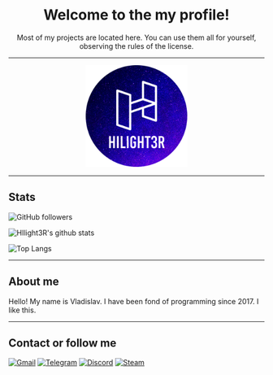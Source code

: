 <h1 align="center">Welcome to the my profile!</h1>
<p align="center">Most of my projects are located here. You can use them all for yourself, observing the rules of the license.</p>

***

<p align="center">
  <img alt="Logo" src="./logo.png" width="200" height="200">
</p>

***

## Stats

![GitHub followers](https://img.shields.io/github/followers/HIlight3R?label=github%20followers&style=for-the-badge&logo=github&logoColor=%23ffffff&labelColor=%23181717&color=%23181717)

![HIlight3R's github stats](https://github-readme-stats.vercel.app/api?username=hilight3r&show_icons=true&theme=dark&include_all_commits=true&count_private=true&disable_animations=true)

![Top Langs](https://github-readme-stats.vercel.app/api/top-langs/?username=hilight3r&langs_count=10&layout=compact&theme=dark)

***

## About me

Hello! My name is Vladislav. I have been fond of programming since 2017. I like this.

***

## Contact or follow me

[![Gmail](https://img.shields.io/badge/-gmail-d14836?style=for-the-badge&logo=gmail&logoColor=ffffff)](mailto:hilight3r7@gmail.com)
[![Telegram](https://img.shields.io/badge/-telegram-26a5e4?style=for-the-badge&logo=telegram&logoColor=ffffff)](https://t.me/hilight3r)
[![Discord](https://img.shields.io/badge/-discord-7289da?style=for-the-badge&logo=discord&logoColor=ffffff)](https://dsc.bio/hilight3r)
[![Steam](https://img.shields.io/badge/-steam-000000?style=for-the-badge&logo=steam&logoColor=ffffff)](https://steamcommunity.com/id/hilight3r/)
